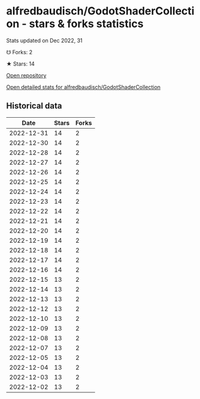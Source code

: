 # alfredbaudisch/GodotShaderCollection - stars & forks statistics

Stats updated on Dec 2022, 31

☋ Forks: 2

★ Stars: 14

[Open repository](https://github.com/alfredbaudisch/GodotShaderCollection)

[Open detailed stats for alfredbaudisch/GodotShaderCollection](https://reviewgithub.com/rep/alfredbaudisch/GodotShaderCollection)

## Historical data
| Date | Stars | Forks |
|------|-------|-------|
| 2022-12-31 | 14 | 2 | 
| 2022-12-30 | 14 | 2 | 
| 2022-12-28 | 14 | 2 | 
| 2022-12-27 | 14 | 2 | 
| 2022-12-26 | 14 | 2 | 
| 2022-12-25 | 14 | 2 | 
| 2022-12-24 | 14 | 2 | 
| 2022-12-23 | 14 | 2 | 
| 2022-12-22 | 14 | 2 | 
| 2022-12-21 | 14 | 2 | 
| 2022-12-20 | 14 | 2 | 
| 2022-12-19 | 14 | 2 | 
| 2022-12-18 | 14 | 2 | 
| 2022-12-17 | 14 | 2 | 
| 2022-12-16 | 14 | 2 | 
| 2022-12-15 | 13 | 2 | 
| 2022-12-14 | 13 | 2 | 
| 2022-12-13 | 13 | 2 | 
| 2022-12-12 | 13 | 2 | 
| 2022-12-10 | 13 | 2 | 
| 2022-12-09 | 13 | 2 | 
| 2022-12-08 | 13 | 2 | 
| 2022-12-07 | 13 | 2 | 
| 2022-12-05 | 13 | 2 | 
| 2022-12-04 | 13 | 2 | 
| 2022-12-03 | 13 | 2 | 
| 2022-12-02 | 13 | 2 | 


